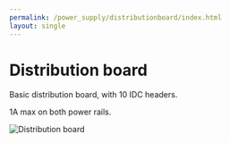 ```yaml
---
permalink: /power_supply/distributionboard/index.html
layout: single
---
```


# Distribution board

Basic distribution board, with 10 IDC headers.

1A max on both power rails.

![Distribution board](image/image.jpg)
